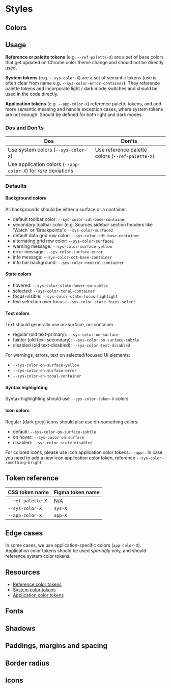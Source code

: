 # Styles

## Colors

## Usage
**Reference or palette tokens** (e.g. `--ref-palette-X`) are a set of base colors that get updated on Chrome color theme change and should not be directly used.

**System tokens** (e.g. `--sys-color-X`) are a set of semantic tokens (use is often clear from name e.g. `--sys-color-error-container`). They reference palette tokens and incorporate light / dark mode switches and should be used in the code directly.

**Application tokens** (e.g. `--app-color-X`) reference palette tokens, and add more semantic meaning and handle exception cases, where system tokens are not enough. Should be defined for both light and dark modes.

### Dos and Don’ts

| Dos                                                    | Don’ts            |
|--------------------------------------------------------|------------------ |
| Use system colors (`--sys-color-X`)                    | Use reference palette colors (`--ref-palette-X`)|
| Use application colors (`--app-color-X`) for *rare* deviations |           |


### Defaults

#### Background colors

All backgrounds should be either a surface or a container.

* default toolbar color: `--sys-color-cdt-base-container`
* secondary toolbar color (e.g. Sources sidebar section headers like 'Watch' or 'Breakpoints'): `--sys-color-surface2`
* default data grid row color: `--sys-color-cdt-base-container`
* alternating grid row color: `--sys-color-surface1`
* warning message: `--sys-color-surface-yellow`
* error message: `--sys-color-surface-error`
* info message: `--sys-color-cdt-base-container`
* info bar background: `--sys-color-neutral-container`

#### State colors

* hovered: `--sys-color-state-hover-on-subtle`
* selected: `--sys-color-tonal-container`
* focus-visible: `--sys-color-state-focus-highlight`
* text selection over focus: `--sys-color-state-focus-select`

#### Text colors

Text should generally use on-surface, on-container.

* regular (old text-primary): `--sys-color-on-surface`
* fainter (old text-secondary): `--sys-color-on-surface-subtle`
* disabled (old text-disabled): `--sys-color-text-disabled`

For warnings, errors, text on selected/focused UI elements:
* `--sys-color-on-surface-yellow`
* `--sys-color-on-surface-error`
* `--sys-color-on-tonal-container`

#### Syntax highlighting

Syntax highlighting should use `--sys-color-token-X` colors.

#### Icon colors

Regular (dark grey) icons should also use on-something colors:

* default: `--sys-color-on-surface-subtle`
* on hover: `--sys-color-on-surface`
* disabled: `--sys-color-state-disabled`

For colored icons, please use icon application color tokens: `--app-`. In case you need to add a new icon application color token, reference `--sys-color-something-bright`

## Token reference
| CSS token name         | Figma token name |
| ---------------------- | -----------      |
| `--ref-palette-X`      | N/A              |
| `--sys-color-X`        | `sys-X`          |
| `--app-color-X`        | `app-X`          |

## Edge cases
In some cases, we use application-specific colors (`app-color-X`). Application color tokens should be used *sparingly* only, and should reference system color tokens.

## Resources
* [Reference color tokens](https://source.chromium.org/chromium/chromium/src/+/main:third_party/devtools-frontend/src/front_end/ui/legacy/tokens.css)
* [System color tokens](https://source.chromium.org/chromium/chromium/src/+/main:third_party/devtools-frontend/src/front_end/ui/legacy/themeColors.css)
* [Application color tokens](https://source.chromium.org/chromium/chromium/src/+/main:third_party/devtools-frontend/src/front_end/ui/legacy/applicationColorTokens.css)



## Fonts

## Shadows

## Paddings, margins and spacing

## Border radius

## Icons